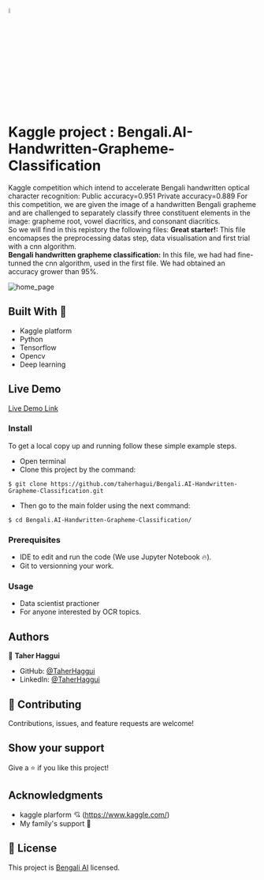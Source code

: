 

<img src = "https://upload.wikimedia.org/wikipedia/commons/7/7c/Kaggle_logo.png" alt="kaggle logo" width="5%">

# Kaggle project  : Bengali.AI-Handwritten-Grapheme-Classification
Kaggle competition which intend to accelerate Bengali handwritten optical character recognition:  Public accuracy=0.951  Private accuracy=0.889
For this competition, we are given the image of a handwritten Bengali grapheme and are challenged to separately classify three constituent elements in the image: grapheme root, vowel diacritics, and consonant diacritics.  
So we will find in this repistory the following files:
<b> Great starter!: </b>This file encomapses the preprocessing datas step, data visualisation and first trial with a cnn algorithm.  
<b> Bengali handwritten grapheme classification:</b> In this file, we had had fine-tunned the cnn algorithm, used in the first file. We had obtained an accuracy grower than 95%. 

![home_page](https://scontent.ftun15-1.fna.fbcdn.net/v/t1.6435-9/80854751_1232756750243897_8989944975248588800_n.jpg?_nc_cat=109&ccb=1-5&_nc_sid=e3f864&_nc_ohc=0RGFGGGQrmEAX_WSEQl&_nc_ht=scontent.ftun15-1.fna&oh=c3cf1282558455d32db699662a302f11&oe=61AE722E)

## Built With 🔨

- Kaggle platform
- Python 
- Tensorflow
- Opencv
- Deep learning

## Live Demo

[Live Demo Link](https://www.kaggle.com/c/bengaliai-cv19/code?competitionId=14897&sortBy=dateRun&tab=profile)

### Install

To get a local copy up and running follow these simple example steps.
- Open terminal
- Clone this project by the command: 

```
$ git clone https://github.com/taherhagui/Bengali.AI-Handwritten-Grapheme-Classification.git
```

- Then go to the main folder using the next command:

```
$ cd Bengali.AI-Handwritten-Grapheme-Classification/
```




### Prerequisites

- IDE to edit and run the code (We use Jupyter Notebook 🔥).
- Git to versionning your work.


### Usage

- Data scientist practioner
- For anyone interested by OCR topics.


## Authors

👤 **Taher Haggui**

- GitHub: [@TaherHaggui](https://github.com/taherhagui)
- LinkedIn: [@TaherHaggui](https://www.linkedin.com/in/taher-haggui-66b5a6198/)


## 🤝 Contributing

Contributions, issues, and feature requests are welcome!



## Show your support

Give a ⭐️ if you like this project!


## Acknowledgments
- kaggle plarform  💘 (https://www.kaggle.com/)
- My family's support 🙌

## 📝 License

This project is [Bengali AI](https://bengali.ai/) licensed.
